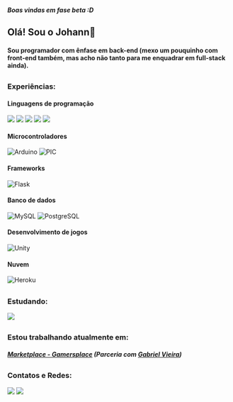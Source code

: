 ##### Boas vindas em fase beta :D

## Olá! Sou o Johann👋
#### Sou programador com ênfase em back-end (mexo um pouquinho com front-end também, mas acho não tanto para me enquadrar em full-stack ainda).

## <!-- Linha de divisão -->
### Experiências:
#### Linguagens de programação
![](https://img.shields.io/badge/C%23(Unity)-239120?style=for-the-badge&logo=c-sharp&logoColor=white)
![](https://img.shields.io/badge/C(PIC)-00599C?style=for-the-badge&logo=c&logoColor=white)
![](https://img.shields.io/badge/C%2B%2B(Arduino)-00599C?style=for-the-badge&logo=c%2B%2B&logoColor=white)
![](https://img.shields.io/badge/Python-3776AB?style=for-the-badge&logo=python&logoColor=white)
![](https://img.shields.io/badge/HTML5(Jinja2)-E34F26?style=for-the-badge&logo=html5&logoColor=white)

#### Microcontroladores
![Arduino](https://img.shields.io/badge/Arduino-00979D?style=for-the-badge&logo=Arduino&logoColor=white)
![PIC](https://img.shields.io/badge/PIC-FA7343?style=for-the-badge&logo=PIC&logoColor=white)

#### Frameworks
![Flask](https://img.shields.io/badge/Flask-000000?style=for-the-badge&logo=flask&logoColor=white)

#### Banco de dados
![MySQL](https://img.shields.io/badge/MySQL-00000F?style=for-the-badge&logo=mysql&logoColor=white)
![PostgreSQL](https://img.shields.io/badge/PostgreSQL-316192?style=for-the-badge&logo=postgresql&logoColor=white)

#### Desenvolvimento de jogos
![Unity](https://img.shields.io/badge/Unity-100000?style=for-the-badge&logo=unity&logoColor=white)

#### Nuvem
![Heroku](https://img.shields.io/badge/Heroku-430098?style=for-the-badge&logo=heroku&logoColor=white)

<!-- ##### |-----|  Python: Mediano  |-----|  C++ (Arduino): Mediano  |-----|  C# (Unity): Básico  |-----|  SQL(MySQL e PostgreSQL): Básico  |-----| -->

## <!-- Linha de divisão -->
### Estudando:
![](https://img.shields.io/badge/Python-3776AB?style=for-the-badge&logo=python&logoColor=white)


## <!-- Linha de divisão -->
### Estou trabalhando atualmente em:
##### [Marketplace - Gamersplace](https://github.com/Jherrerocavadas/Marketplace-Gamersplace) (Parceria com [Gabriel Vieira](https://github.com/vieiracodes/))


## <!-- Linha de divisão -->
### Contatos e Redes:
[![](https://img.shields.io/badge/LinkedIn-0077B5?style=for-the-badge&logo=linkedin&logoColor=white)](https://www.linkedin.com/in/jherrerocavadas/)
[![](https://img.shields.io/badge/Gmail-D14836?style=for-the-badge&logo=gmail&logoColor=white)](mailto:jherrerocavadas@gmail.com?Subject=contato%20Linkedin)

	
<!--
**Jherrerocavadas/Jherrerocavadas** is a ✨ _special_ ✨ repository because its `README.md` (this file) appears on your GitHub profile.

Here are some ideas to get you started:

- 🔭 I’m currently working on ...
- 🌱 I’m currently learning ...
- 👯 I’m looking to collaborate on ...
- 🤔 I’m looking for help with ...
- 💬 Ask me about ...
- 📫 How to reach me: ...
- 😄 Pronouns: ...
- ⚡ Fun fact: ...
-->
